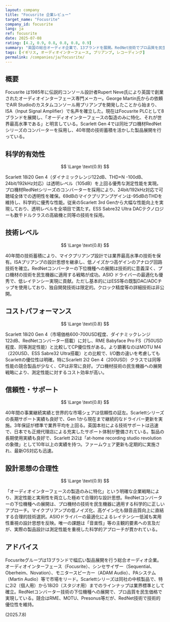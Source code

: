```yaml
---
layout: company
title: "Focusrite 企業レビュー"
target_name: "Focusrite"
company_id: focusrite
lang: ja
ref: focusrite
date: 2025-07-08
rating: [4.2, 0.9, 0.8, 0.8, 0.8, 0.9]
summary: "英国の総合オーディオ企業で、13ブランドを展開。RedNet技術でプロ品質を民生価格で実現。"
tags: [イギリス, オーディオインターフェース, プリアンプ, レコーディング]
permalink: /companies/ja/focusrite/
---
```

## 概要

Focusrite は1985年に伝説的コンソール設計者Rupert Neve氏により英国で創業されたオーディオインターフェース専門メーカー。George Martin氏からの依頼でAIR Studioのカスタムコンソール用プリアンプを開発したことから始まり、ISA（Input Signal Amplifier）で名声を確立した。現在はFocusrite PLCとして8ブランドを展開し、「オーディオインターフェースの製造のみに特化、それが世界最高水準である」と明言している。Scarlett Gen 4では同社プロ機材RedNetシリーズのコンバーターを採用し、40年間の技術蓄積を活かした製品展開を行っている。

## 科学的有効性

$$ \Large \text{0.9} $$

Scarlett 18i20 Gen 4（ダイナミックレンジ122dB、THD+N -100dB、24bit/192kHz対応）は透明レベル（105dB）を上回る優秀な測定性能を実現。プロ機材RedNetシリーズのコンバーターを採用により、24bit/192kHz対応で可聴域全体での透明性を確保。69dBのマイクプリアンプゲインは-95dBのTHDを維持し、科学的に優秀な性能。従来のScarlett 3rd Genから大幅な性能向上を実現しており、透明レベルを全項目で満たす。ESS Sabre32 Ultra DACテクノロジーも数千ドルクラスの高級機と同等の技術を採用。

## 技術レベル

$$ \Large \text{0.8} $$

40年間の技術蓄積により、マイクプリアンプ設計では業界最高水準の技術を保有。ISAプリアンプの設計思想を継承し、低ノイズかつ高ゲインのアナログ回路技術を確立。RedNetコンバーターの下位機種への展開は技術的に意義深く、プロ機材の技術を民生機器に適用する戦略が成功。ASIO ドライバーの最適化も優秀で、低レイテンシー実現に貢献。ただし基本的にはESS等の既製DAC/ADCチップを使用しており、独自開発技術は限定的。クロック精度等の詳細技術は非公開。

## コストパフォーマンス

$$ \Large \text{0.8} $$

Scarlett 18i20 Gen 4（市場価格600-700USD程度、ダイナミックレンジ122dB、RedNetコンバーター搭載）に対し、RME Babyface Pro FS（750USD程度、同等測定性能）と比較してCP優位性がある。より顕著なのはMOTU M4（220USD、ESS Sabre32 Ultra搭載）との比較で、I/O数の違いを考慮してもScarlettの優位性は明確。特にScarlett 2i2 Gen 4（200USD）クラスでは同等性能の競合製品が少なく、CPは非常に良好。プロ機材技術の民生機器への展開戦略により、測定性能に対するコスト効率が高い。

## 信頼性・サポート

$$ \Large \text{0.8} $$

40年間の事業継続実績と世界的な市場シェアは信頼性の証左。Scarlettシリーズの長期サポート実績も良好で、Gen 1から現在まで継続的なドライバー更新を実施。3年保証が標準で業界平均を上回る。英国本社による技術サポートは迅速で、日本でも正規代理店による充実したサポート体制が整備されている。製品の長期使用実績も良好で、Scarlett 2i2は「at-home recording studio revolutionの象徴」として10年以上の実績を持つ。ファームウェア更新も定期的に実施され、最新OS対応も迅速。

## 設計思想の合理性

$$ \Large \text{0.9} $$

「オーディオインターフェースの製造のみに特化」という明確な企業戦略により、測定性能と実用性を両立した極めて合理的な設計思想。RedNetコンバーターの下位機種への展開は、プロ機材の技術を民生機器に適用する科学的に正しいアプローチ。マイクプリアンプの低ノイズ化、高ゲイン化も録音品質向上に直結する合理的技術選択。ASIOドライバーの最適化によるレイテンシー低減も実用性重視の設計思想を反映。唯一の課題は「音楽性」等の主観的要素への言及だが、実際の製品設計は測定性能を重視した科学的アプローチが貫かれている。

## アドバイス

Focusriteグループは13ブランドで幅広い製品展開を行う総合オーディオ企業。オーディオインターフェース（Focusrite）、シンセサイザー（Sequential、Oberheim、Novation）、モニタースピーカー（ADAM Audio）、PAシステム（Martin Audio）等で市場をリード。Scarlettシリーズは同社の中核製品で、特に2i2（個人用）から18i20（スタジオ用）までのラインナップは業界標準として確立。RedNetコンバーター技術の下位機種への展開で、プロ品質を民生価格で実現している。競合はRME、MOTU、Presonus等だが、RedNet技術で技術的優位性を維持。

(2025.7.8)